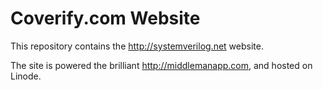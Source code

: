 # Coverify.com Website 

This repository contains the http://systemverilog.net website.

The site is powered the brilliant http://middlemanapp.com, and hosted on Linode.